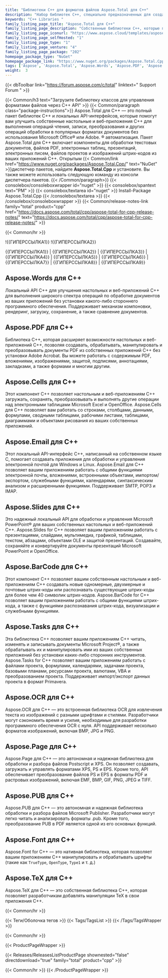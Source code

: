 ```yaml
---
title: "Библиотеки C++ для форматов файлов Aspose.Total для C++"
description: "Набор библиотек C++, специально предназначенных для создания, обработки и преобразования файлов популярных форматов из Microsoft Office и PDF без использования Office или Adobe Automation. Пакет C++ API также включает специализированную библиотеку для создания и распознавания этикеток со штрих-кодом из изображений."
keywords: "C++ Libraries "
family_listing_page_title: "Aspose.Total для C++"
family_listing_page_description: "Собственные библиотеки C++, которые предлагают возможность создавать, манипулировать, преобразовывать или отображать электронные таблицы Excel, презентации PowerPoint, сообщения электронной почты и файлы PDF из приложений C++. Он также предлагает возможность извлекать текст из изображений с помощью автономной библиотеки OCR C++, а также генерировать и распознавать штрих-коды."
family_listing_page_iconurl: "https://www.aspose.cloud/templates/aspose/App_Themes/V3/images/total/272x272/aspose_total-for-cpp.png"
family_listing_page_selfHosted: "1"
family_listing_page_type: "1"
family_listing_page_venture: "4"
family_listing_page_package: "202"
homepage_package_type: "NuGet"
homepage_package_link: "https://www.nuget.org/packages/Aspose.Total.Cpp/"
tags: ['Aspose', 'Aspose.Total', 'Aspose.Words', 'Aspose.PDF', 'Aspose.Cells', 'Aspose.Email', 'Aspose.Slides', 'Aspose.BarCode', 'Aspose.Tasks', 'Aspose.OCR', 'Aspose.Page', 'Aspose.PUB', 'Aspose.Font', 'C++', 'CPP', 'Conholdate', 'Conholdate.Total']
weight:  3
---
```


{{< dbToolbar link="https://forum.aspose.com/c/total" linktext=" Support Forum " >}}

{{< Common/h3 text="Загрузите библиотеку классов для управления форматами файлов через C++ API"  >}}
{{< Common/paragraph class="package-instructions">}}
Aspose.Total для C++ — это полный пакет библиотек C++ и локальных API-интерфейсов, которые помогут вам улучшить собственные настольные и веб-приложения C++ для выполнения операций чтения, записи, преобразования и других операций обработки в популярных форматах документов без использования Microsoft Office® или Adobe. ® автоматизация. Пакет Aspose.Total для C++ включает компоненты для обработки текстовых документов, файлов PDF, электронных таблиц, презентаций, электронных писем, файлов проектов и изображений штрих-кодов из ваших приложений C++.
Открытым
{{< Common/link href="https://www.nuget.org/packages/Aspose.Total.Cpp/" text="NuGet"  >}}диспетчер пакетов, найдите <b>Aspose.Total.Cpp</b> и установите. Вы также можете использовать следующую команду из консоли диспетчера пакетов.
{{< /Common/paragraph>}}
{{< consolebox/consoleboxwrapper id="nuget" >}}
   {{< consolebox/spantext text="PM" >}}
   {{< consolebox/textarea id="nuget" >}} Install-Package Aspose.Total.Cpp {{< /consolebox/textarea >}}
{{< /consolebox/consoleboxwrapper >}}
{{< Common/release-notes-link family="total" product="cpp" href="https://docs.aspose.com/total/cpp/aspose-total-for-cpp-release-notes/" text="https://docs.aspose.com/total/cpp/aspose-total-for-cpp-release-notes/"  >}}

{{< Common/hr >}}

!{{ГИПЕРССЫЛКА1}} !{{ГИПЕРССЫЛКА2}}

{{ГИПЕРССЫЛКА1}} | {{ГИПЕРССЫЛКА2}} | {{ГИПЕРССЫЛКА3}} | {{ГИПЕРССЫЛКА4}} | {{ГИПЕРССЫЛКА5}} | {{ГИПЕРССЫЛКА6}} | {{ГИПЕРССЫЛКА7}} | {{ГИПЕРССЫЛКА8}} | {{ГИПЕРССЫЛКА9}}

## Aspose.Words для C++

Локальный API C++ для улучшения настольных и веб-приложений C++ для выполнения широкого спектра операций по обработке документов из ваших приложений без установки какого-либо стороннего программного обеспечения. Поддерживает механизм компоновки, рендеринг, загрузку, сохранение, а также сравнение документов.

## Aspose.PDF для C++

Библиотека C++, которая расширяет возможности настольных и веб-приложений C++, позволяя создавать, обрабатывать, манипулировать и преобразовывать документы PDF из собственных приложений C++ без установки Adobe Acrobat. Вы можете работать с содержимым PDF, вложениями, изображениями, защитой, подписями, аннотациями, закладками, а также формами и многим другим.

## Aspose.Cells для C++

Этот компонент C++ позволяет настольным и веб-приложениям C++ загружать, сохранять, преобразовывать и выполнять другие операции над электронными таблицами Microsoft Excel и OpenOffice. Aspose.Cells для C++ позволяет вам работать со строками, столбцами, данными, формулами, сводными таблицами, рабочими листами, таблицами, диаграммами и объектами рисования из ваших собственных приложений.

## Aspose.Email для C++

Этот локальный API-интерфейс C++, написанный на собственном языке C, помогает создавать приложения для обработки и управления электронной почтой для Windows и Linux. Aspose.Email для C++ позволяет вашим приложениям работать с общими функциями электронной почты, вложениями, встроенными объектами, импортом/экспортом, служебными функциями, календарями, синтаксическим анализом и расширенными функциями. Поддерживает SMTP, POP3 и IMAP.

## Aspose.Slides для C++

Это надежный локальный API для обработки и управления Microsoft PowerPoint® для ваших собственных настольных и веб-приложений C++. Aspose.Slides for C++ позволяет вашим приложениям работать с презентациями, слайдами, мультимедиа, графикой, таблицами, текстом, абзацами, объектами OLE и защитой презентаций. Создавайте, сохраняйте и конвертируйте документы презентаций Microsoft PowerPoint и OpenOffice.

## Aspose.BarCode для C++

Этот компонент C++ позволяет вашим собственным настольным и веб-приложениям C++ создавать новые одномерные, двухмерные и почтовые штрих-коды или распознавать существующие штрих-коды для более чем 40 символик штрих-кодов. Aspose.BarCode for C++ позволяет вашим приложениям работать с общими функциями штрих-кода, а также с функциями распознавания штрих-кода, визуализации и служебными функциями.

## Aspose.Tasks для C++

Эта библиотека C++ позволяет вашим приложениям C++ читать, изменять и записывать документы Microsoft Project®, а также обрабатывать их и манипулировать ими из ваших собственных приложений без установки каких-либо сторонних инструментов. Aspose.Tasks for C++ позволяет вашим приложениям работать с файлами проекта, формулами, календарями, задачами проекта, базовыми планами, ресурсами проекта, валютами, VBA и преобразованием проекта. Поддерживает импорт/экспорт данных проекта в формат Primavera.

## Aspose.OCR для C++

Aspose.OCR для C++ — это встроенная библиотека OCR для извлечения текста из изображений с разными шрифтами и стилями. Разработчики могут сэкономить время и усилия, необходимые для разработки программного обеспечения OCR с нуля. API поддерживает несколько форматов изображений, включая BMP, JPG и PNG.

## Aspose.Page для C++

Aspose.Page для C++ — это автономная и надежная библиотека для обработки и разбора файлов Postscript и XPS. Он позволяет создавать, загружать и управлять форматами XPS, PS и EPS. Кроме того, API обеспечивает преобразование файлов PS и EPS в форматы PDF и растровых изображений, включая EMF, BMP, GIF, PNG, JPEG и TIFF.

## Aspose.PUB для C++

Aspose.PUB для C++ — это автономная и надежная библиотека обработки и разбора файлов Microsoft Publisher. Разработчики могут легко читать и анализировать форматы .pub. Кроме того, преобразование PUB в PDF является одной из его основных функций.

## Aspose.Font для C++

Aspose.Font for C++ — это нативная библиотека, которая позволяет вашим приложениям C++ манипулировать и обрабатывать шрифты (такие как `TrueType`, `OpenType`, `Type1` и т. д.)

## Aspose.TeX для C++

Aspose.TeX для C++ — это собственная библиотека C++, которая позволяет разработчикам добавлять манипуляции TeX в свои приложения C++.

{{< Common/hr >}}

{{< Теги/Оболочка тегов >}}
 {{< Tags/TagsList >}}
{{< /Tags/TagsWrapper >}}

{{< Common/hr >}}

{{< ProductPageWrapper >}}
<!-- ReleasesListProductPage-->
   {{< Releases/ReleasesListProductPage shownested="false"  directdownload="true" family="total" product="cpp" >}}
<!-- /ReleasesListProductPage-->
{{< Common/hr >}}
{{< /ProductPageWrapper >}}

